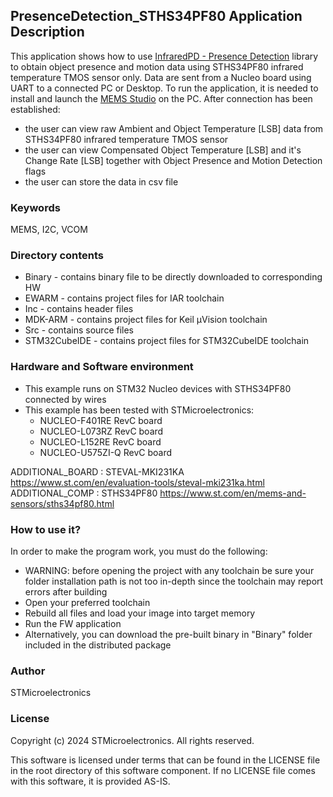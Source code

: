 
## <b>PresenceDetection_STHS34PF80 Application Description</b>

This application shows how to use [InfraredPD - Presence Detection](https://www.st.com/resource/en/user_manual/um3169-getting-started-with-infraredpd-presence-and-motion-detection-library-in-xcubemems1-expansion-for-stm32cube-stmicroelectronics.pdf) library to obtain object presence and motion data using STHS34PF80 infrared temperature TMOS sensor only.
Data are sent from a Nucleo board using UART to a connected PC or Desktop.
To run the application, it is needed to install and launch the [MEMS Studio](https://www.st.com/en/development-tools/mems-studio.html) on the PC.
After connection has been established:

  - the user can view raw Ambient and Object Temperature [LSB] data from STHS34PF80 infrared temperature TMOS sensor
  - the user can view Compensated Object Temperature [LSB] and it's Change Rate [LSB] together with Object Presence and Motion Detection flags
  - the user can store the data in csv file


### <b>Keywords</b>

MEMS, I2C, VCOM


### <b>Directory contents</b>

  - Binary - contains binary file to be directly downloaded to corresponding HW
  - EWARM - contains project files for IAR toolchain
  - Inc - contains header files
  - MDK-ARM - contains project files for Keil µVision toolchain
  - Src - contains source files
  - STM32CubeIDE - contains project files for STM32CubeIDE toolchain


### <b>Hardware and Software environment</b>

  - This example runs on STM32 Nucleo devices with STHS34PF80 connected by wires
  - This example has been tested with STMicroelectronics:
    - NUCLEO-F401RE RevC board
    - NUCLEO-L073RZ RevC board
    - NUCLEO-L152RE RevC board
    - NUCLEO-U575ZI-Q RevC board


ADDITIONAL_BOARD : STEVAL-MKI231KA https://www.st.com/en/evaluation-tools/steval-mki231ka.html
ADDITIONAL_COMP : STHS34PF80 https://www.st.com/en/mems-and-sensors/sths34pf80.html


### <b>How to use it?</b>

In order to make the program work, you must do the following:

  - WARNING: before opening the project with any toolchain be sure your folder installation path is not too in-depth since the toolchain may report errors after building
  - Open your preferred toolchain
  - Rebuild all files and load your image into target memory
  - Run the FW application
  - Alternatively, you can download the pre-built binary in "Binary" folder included in the distributed package


### <b>Author</b>

STMicroelectronics


### <b>License</b>

Copyright (c) 2024 STMicroelectronics.
All rights reserved.

This software is licensed under terms that can be found in the LICENSE file in the root directory of this software component.
If no LICENSE file comes with this software, it is provided AS-IS.
